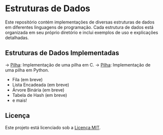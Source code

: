# Estruturas de Dados

Este repositório contém implementações de diversas estruturas de dados em diferentes linguagens de programação. Cada estrutura de dados está organizada em seu próprio diretório e inclui exemplos de uso e explicações detalhadas.

## Estruturas de Dados Implementadas

→ [Pilha](./pilha/pilha.c): Implementação de uma pilha em C.
→ [Pilha](./pilha/pilha.py): Implementação de uma pilha em Python.
- Fila (em breve)
- Lista Encadeada (em breve)
- Árvore Binária (em breve)
- Tabela de Hash (em breve)
- e mais!

## Licença

Este projeto está licenciado sob a [Licença MIT](./LICENSE).
